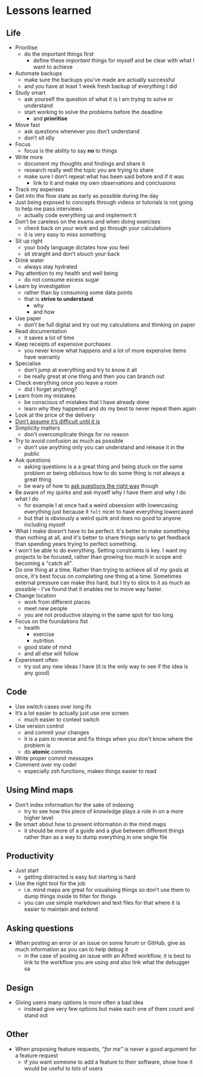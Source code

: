 # Lessons learned
## Life
- Prioritise 
	- do the important things first
		- define these _important_ things for myself and be clear with what I want to achieve
- Automate backups
	- make sure the backups you’ve made are actually successful
	- and you have at least 1 week fresh backup of everything I did
- Study smart
	- ask yourself the question of what it is I am trying to solve or understand
	- start working to solve the problems before the deadline
		- and __prioritise__
- Move fast
	- ask questions whenever you don’t understand
	- don’t sit idly
- Focus
	- focus is the ability to say __no__ to things
- Write more
	- document my thoughts and findings and share it
	- research really well the topic you are trying to share
	- make sure I don’t repeat what has been said before and if it was 
		- link to it and make my own observations and conclusions
- Track my expenses
- Get into the flow state as early as possible during the day
- Just being exposed to concepts through videos or tutorials is not going to help me pass interviews
	- actually code everything up and implement it
- Don’t be careless on the exams and when doing exercises
	- check back on your work and go through your calculations
	- it is very easy to miss something
- Sit up right
	- your body language dictates how you feel
	- sit straight and don’t slouch your back
- Drink water
	- always stay hydrated
- Pay attention to my health and well being
	- do not consume excess sugar
- Learn by investigation
	- rather than by consuming some data points
	- that is __strive to understand__
		- why 
		- and how
- Use paper
	- don’t be full digital and try out my calculations and thinking on paper
- Read documentation
	- it saves a lot of time
- Keep receipts of expensive purchases
	- you never know what happens and a lot of more expensive items have warranty
- Specialise
	- don’t jump at everything and try to know it all
	- be really great at one thing and then you can branch out
- Check everything once you leave a room
	- did I forget anything?
- Learn from my mistakes
	- be conscious of mistakes that I have already done
	- learn why they happened and do my best to never repeat them again
- Look at the price of the delivery
- [Don’t assume it’s difficult until it is](https://news.ycombinator.com/item?id=10872970)
- Simplicity matters
	- don't overcomplicate things for no reason
- Try to avoid confusion as much as possible
	- don't use anything only you can understand and release it in the public
- Ask questions
	- asking questions is a a great thing and being stuck on the same problem or being oblivious how to do some thing is not always a great thing
	- be wary of how to [ask questions the right way](../research/asking-questions.md) though
- Be aware of my quirks and ask myself why I have them and why I do what I do
	- for example I at once had a weird obsession with lowercasing everything just because it `felt` nicer to have everything lowercased
	- but that is obviously a weird quirk and does no good to anyone including myself
- What I make doesn't have to be perfect. It's better to make something than nothing at all, and it's better to share things early to get feedback than spending years trying to perfect something.
- I won't be able to do everything. Setting constraints is key. I want my projects to be focused, rather than growing too much in scope and becoming a "catch all".
- Do one thing at a time. Rather than trying to achieve all of my goals at once, it's best focus on completing one thing at a time. Sometimes external pressure can make this hard, but I try to stick to it as much as possible - I've found that it enables me to move way faster.
- Change location
	- work from different places
	- meet new people
	- you are not productive staying in the same spot for too long
- Focus on the foundations fist 
	- health
		- exercise
		- nutrition
	- good state of mind
	- and all else will follow
- Experiment often
	- try out any new ideas I have (it is the only way to see if the idea is any good)

## Code
- Use switch cases over long ifs
- It’s a lot easier to actually just use one screen
	- much easier to context switch
- Use version control
	- and commit your changes
	- it is a pain to reverse and fix things when you don't know where the problem is
	- do __atomic__ commits
- Write proper commit messages
- Comment over my code!
	- especially zsh functions, makes things easier to read

## Using Mind maps
- Don’t index information for the sake of indexing
	- try to see how this piece of knowledge plays a role in on a more higher level
- Be smart about how to present information in the mind maps
	- it should be more of a guide and a glue between different things rather than as a way to dump everything in one single file

## Productivity
- Just start
	- getting distracted is easy but starting is hard
- Use the right tool for the job
	- i.e. mind maps are great for visualising things so don't use them to dump things inside to filter for things
	- you can use simple markdown and text files for that where it is easier to maintain and extend

## Asking questions
- When posting an error or an issue on some forum or GitHub, give as much information as you can to help debug it
	- in the case of posting an issue with an Alfred workflow, it is best to link to the workflow you are using and also link what the debugger sa

## Design
- Giving users many options is more often a bad idea
	- instead give very few options but make each one of them count and stand out

## Other
- When proposing feature requests, _"for me"_ is never a good argument for a feature request
	- if you want someone to add a feature to their software, show how it would be useful to lots of users
